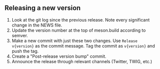 ## Releasing a new version

1. Look at the git log since the previous release. Note every significant change
in the NEWS file.
2. Update the version number at the top of meson.build according to semver.
3. Make a new commit with just these two changes. Use `Release v{version}`
as the commit message. Tag the commit as `v{version}` and push the tag.
4. Create a "Post-release version bump" commit.
5. Announce the release through relevant channels (Twitter, TWIG, etc.)
